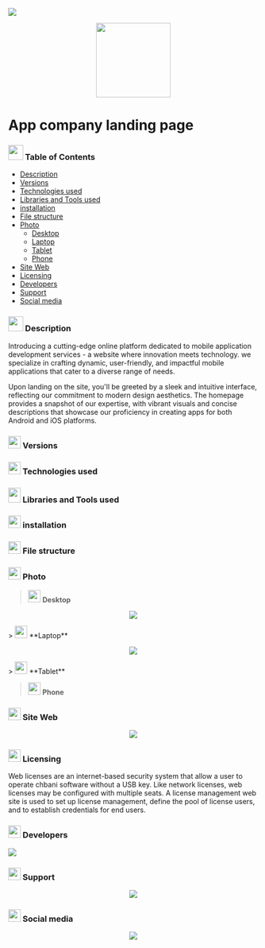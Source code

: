<p align="left">
  <img src="https://raw.githubusercontent.com/JahidHasanCO/BuyNow.-The-E-commerce-App/master/ART/cover.png"/>
</p>
<p align="center">
  <img src="Image/logo.png" height="150"/>
</p>
<h1> App company landing page </h1>
<h3><img src="Image/Table.png" height="30" width="30px"/> Table of Contents </h3>

 - [Description](#Description)
 - [Versions](#Versions)
 - [Technologies used](#Technologiesused)
 - [Libraries and Tools used](#Libraries)
 - [installation](#installation)
 - [File structure](#filestructure)
 - [Photo](#Photo)
	 - [Desktop](#Desktop)
	 - [Laptop](#Laptop)
	 - [Tablet](#Tablet)
	 - [Phone](#Phone)
 - [Site Web](#SiteWeb)
 - [Licensing](#licensing)
 - [Developers](#developers)
 - [Support](#support)
 - [Social media](#socialmedia)

<h3><img src="Image/Description.png" height="30" width="30px"/> Description </h3>
<p>Introducing a cutting-edge online platform dedicated to mobile application development services - a website where innovation meets technology. we specialize in crafting dynamic, user-friendly, and impactful mobile applications that cater to a diverse range of needs.</p>
<p>Upon landing on the site, you'll be greeted by a sleek and intuitive interface, reflecting our commitment to modern design aesthetics. The homepage provides a snapshot of our expertise, with vibrant visuals and concise descriptions that showcase our proficiency in creating apps for both Android and iOS platforms.</p>
<h3><img src="Image/Version.png" height="25" width="25px"/> Versions </h3>
<h3><img src="Image/Technologies.png" height="25" width="25px"/> Technologies used </h3>
<h3><img src="Image/Libraries.png" height="30" width="25px"/> Libraries and Tools used </h3>
<h3><img src="Image/installation.png" height="25" width="25px"/> installation </h3>
<h3><img src="Image/File.png" height="25" width="25px"/> File structure </h3>
<h3><img src="Image/Photo.png" height="25" width="25px"/> Photo </h3>  

> <img src="Image/Desktop.png" height="25" width="25px"/> **Desktop**
<p align="center">
	<img src="Image/image README/image Desktop.png" />
</p>
> <img src="Image/Laptop.png" height="25" width="25px"/> **Laptop**
<p align="center">
	<img src="Image/image README/image Desktop.png" />
</p>
> <img src="Image/Tablet.png" height="25" width="25px"/> **Tablet**

> <img src="Image/Phone.png" height="25" width="25px"/> **Phone**

<h3><img src="Image/Site Web.png" height="25" width="25px"/> Site Web </h3>
<p align="center">
	<a href="https://www.instagram.com/elhabib_chbani" target="_blank" >
		<img src="Image/click hear.png" />
	</a>
</p>
<h3><img src="Image/Licensing.png" height="25" width="25px"/> Licensing </h3>
<p>Web licenses are an internet-based security system that allow a user to operate chbani software without a USB key. Like network licenses, web licenses may be configured with multiple seats. A license management web site is used to set up license management, define the pool of license users, and to establish credentials for end users.</p>
<h3><img src="Image/Developers.png" height="25" width="25px"/> Developers </h3>
<img src="Image/CHBANI El Habib.png"/>
<h3><img src="Image/Support.png" height="25" width="25px"/> Support </h3>
<p align="center">
	<a href="https://www.instagram.com/elhabib_chbani" target="_blank" >
		<img src="Image/instagram.png" />
	</a>
</p>
<h3><img src="Image/Social media.png" height="25" width="25px"/> Social media </h3>
<p align="center">
	<a href="https://linktr.ee/chbani.elbabib" target="_blank" >
		<img src="Image/Social media lfity.png" />
	</a>
</p>




